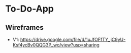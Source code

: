# To-Do-App

## Wireframes
- V1: https://drive.google.com/file/d/1uJfOFfTY_jC9yU-Ksf4ycBv0QQG3P_wo/view?usp=sharing